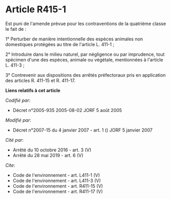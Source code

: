 # Article R415-1

Est puni de l'amende prévue pour les contraventions de la quatrième classe le fait de : 

1° Perturber de manière intentionnelle des espèces animales non domestiques protégées au titre de l'article L. 411-1 ; 

2° Introduire dans le milieu naturel, par négligence ou par imprudence, tout spécimen d'une des espèces, animale ou végétale,
mentionnées à l'article L. 411-3 ; 

3° Contrevenir aux dispositions des arrêtés préfectoraux pris en application des articles R. 411-15 et R. 411-17.

**Liens relatifs à cet article**

_Codifié par_:

  - Décret n°2005-935 2005-08-02 JORF 5 août 2005

_Modifié par_:

  - Décret n°2007-15 du 4 janvier 2007 - art. 1 () JORF 5 janvier 2007

_Cité par_:

  - Arrêté du 10 octobre 2016 - art. 3 (V)
  - Arrêté du 28 mai 2019 - art. 6 (V)

_Cite_:

  - Code de l'environnement - art. L411-1 (V)
  - Code de l'environnement - art. L411-3 (V)
  - Code de l'environnement - art. R411-15 (V)
  - Code de l'environnement - art. R411-17 (V)
